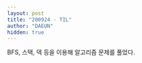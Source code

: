 ```yaml
---
layout: post
title: "200924 - TIL"
author: "DAEUN"
hidden: true
---
```


BFS, 스택, 덱 등을 이용해 알고리즘 문제를 풀었다.